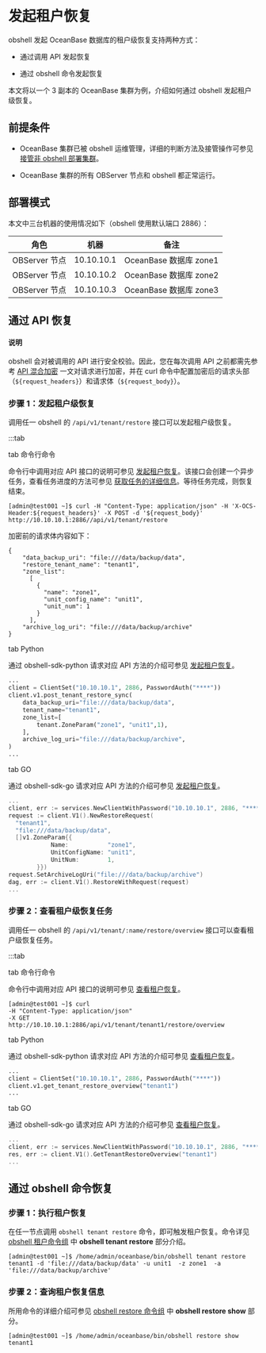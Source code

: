 # 发起租户恢复

obshell 发起 OceanBase 数据库的租户级恢复支持两种方式：

- 通过调用 API 发起恢复

- 通过 obshell 命令发起恢复

本文将以一个 3 副本的 OceanBase 集群为例，介绍如何通过 obshell 发起租户级恢复。

## 前提条件

- OceanBase 集群已被 obshell 运维管理，详细的判断方法及接管操作可参见 [接管非 obshell 部署集群](../200.cluster-management/300.take-over-non-obshell-deployed-clusters.md)。

- OceanBase 集群的所有 OBServer 节点和 obshell 都正常运行。

## 部署模式

本文中三台机器的使用情况如下（obshell 使用默认端口 2886）：

|     角色      |    机器    |          备注          |
| ------------- | ---------- | ---------------------- |
| OBServer 节点 | 10.10.10.1 | OceanBase 数据库 zone1 |
| OBServer 节点 | 10.10.10.2 | OceanBase 数据库 zone2 |
| OBServer 节点 | 10.10.10.3 | OceanBase 数据库 zone3 |

## 通过 API 恢复

<main id="notice" type='explain'>
  <h4>说明</h4>
  <p>obshell 会对被调用的 API 进行安全校验。因此，您在每次调用 API 之前都需先参考 <a href='../../400.obshell-api-reference/20.api-hybrid-encryption.md'>API 混合加密</a> 一文对请求进行加密，并在 curl 命令中配置加密后的请求头部（<code>${request_headers}</code>）和请求体（<code>${request_body}</code>）。</p>
</main>

### 步骤 1：发起租户级恢复

调用任一 obshell 的 `/api/v1/tenant/restore` 接口可以发起租户级恢复。

:::tab

tab 命令行命令

命令行中调用对应 API 接口的说明可参见 [发起租户恢复](../../400.obshell-api-reference/700.recovery-management/100.initiate-tenant-recovery.md)。该接口会创建一个异步任务，查看任务进度的方法可参见 [获取任务的详细信息](../../400.obshell-api-reference/1000.task-management/2000.get-dag-detail.md)。等待任务完成，则恢复结束。

```shell
[admin@test001 ~]$ curl -H "Content-Type: application/json" -H 'X-OCS-Header:${request_headers}' -X POST -d '${request_body}' http://10.10.10.1:2886//api/v1/tenant/restore
```

加密前的请求体内容如下：

```shell
{
    "data_backup_uri": "file:///data/backup/data",
    "restore_tenant_name": "tenant1",
    "zone_list":
      [
        {
          "name": "zone1",
          "unit_config_name": "unit1",
          "unit_num": 1
        }
      ],
    "archive_log_uri": "file:///data/backup/archive"
}
```

tab Python

通过 obshell-sdk-python 请求对应 API 方法的介绍可参见 [发起租户恢复](../../500.obshell-sdk-reference/100.python/700.recovery-management/100.initiate-tenant-recovery-of-python.md)。

```python
...
client = ClientSet("10.10.10.1", 2886, PasswordAuth("****"))
client.v1.post_tenant_restore_sync(
    data_backup_uri="file:///data/backup/data",
    tenant_name="tenant1",
    zone_list=[
        tenant.ZoneParam("zone1", "unit1",1),
    ],
    archive_log_uri="file:///data/backup/archive",
)
...
```

tab GO

通过 obshell-sdk-go 请求对应 API 方法的介绍可参见 [发起租户恢复](../../500.obshell-sdk-reference/200.go/700.recovery-management/100.initiate-tenant-recovery-of-go.md)。

```go
...
client, err := services.NewClientWithPassword("10.10.10.1", 2886, "****")
request := client.V1().NewRestoreRequest(
  "tenant1",
  "file:///data/backup/data",
  []v1.ZoneParam{{
            Name:           "zone1",
            UnitConfigName: "unit1",
            UnitNum:        1,
        }})
request.SetArchiveLogUri("file:///data/backup/archive")
dag, err := client.V1().RestoreWithRequest(request)
...
```

### 步骤 2：查看租户级恢复任务

调用任一 obshell 的 `/api/v1/tenant/:name/restore/overview` 接口可以查看租户级恢复任务。

:::tab

tab 命令行命令

命令行中调用对应 API 接口的说明可参见 [查看租户恢复](../../400.obshell-api-reference/700.recovery-management/200.view-tenant-recovery.md)。

```shell
[admin@test001 ~]$ curl
-H "Content-Type: application/json"
-X GET
http://10.10.10.1:2886/api/v1/tenant/tenant1/restore/overview
```

tab Python

通过 obshell-sdk-python 请求对应 API 方法的介绍可参见 [查看租户恢复](../../500.obshell-sdk-reference/100.python/700.recovery-management/200.view-tenant-recovery-of-python.md)。

```python
...
client = ClientSet("10.10.10.1", 2886, PasswordAuth("****"))
client.v1.get_tenant_restore_overview("tenant1")
...
```

tab GO

通过 obshell-sdk-go 请求对应 API 方法的介绍可参见 [查看租户恢复](../../500.obshell-sdk-reference/200.go/700.recovery-management/200.view-tenant-recovery-of-go.md)。

```go
...
client, err := services.NewClientWithPassword("10.10.10.1", 2886, "****")
res, err := client.V1().GetTenantRestoreOverview("tenant1")
...
```

## 通过 obshell 命令恢复

### 步骤 1：执行租户恢复

在任一节点调用 `obshell tenant restore` 命令，即可触发租户恢复。命令详见 [obshell 租户命令组](../../300.obshell-clients/250.tenant-commands.md) 中 **obshell tenant restore** 部分介绍。

```shell
[admin@test001 ~]$ /home/admin/oceanbase/bin/obshell tenant restore tenant1 -d 'file:///data/backup/data' -u unit1  -z zone1  -a 'file:///data/backup/archive'
```

### 步骤 2：查询租户恢复信息

所用命令的详细介绍可参见 [obshell restore 命令组](../../300.obshell-clients/500.restore-commands.md) 中 **obshell restore show** 部分。

```shell
[admin@test001 ~]$ /home/admin/oceanbase/bin/obshell restore show tenant1
```
